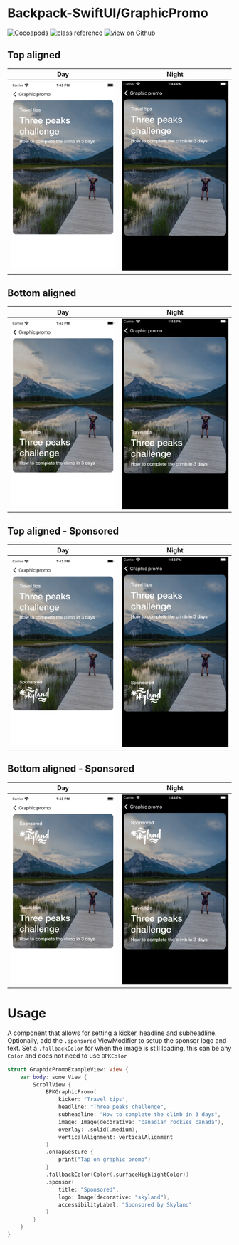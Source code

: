 # Backpack-SwiftUI/GraphicPromo

[![Cocoapods](https://img.shields.io/cocoapods/v/Backpack-SwiftUI.svg?style=flat)](hhttps://cocoapods.org/pods/Backpack-SwiftUI)
[![class reference](https://img.shields.io/badge/Class%20reference-iOS-blue)](https://backpack.github.io/ios/versions/latest/swiftui/Structs/BPKGraphicPromo.html)
[![view on Github](https://img.shields.io/badge/Source%20code-GitHub-lightgrey)](https://github.com/Skyscanner/backpack-ios/tree/main/Backpack-SwiftUI/BPKGraphicPromo)

## Top aligned

| Day | Night |
| --- | --- |
| <img src="https://raw.githubusercontent.com/Skyscanner/backpack-ios/main/screenshots/iPhone-swiftui_graphic-promo___top-aligned_lm.png" alt="" width="375" /> |<img src="https://raw.githubusercontent.com/Skyscanner/backpack-ios/main/screenshots/iPhone-swiftui_graphic-promo___top-aligned_dm.png" alt="" width="375" /> |

## Bottom aligned

| Day | Night |
| --- | --- |
| <img src="https://raw.githubusercontent.com/Skyscanner/backpack-ios/main/screenshots/iPhone-swiftui_graphic-promo___bottom-aligned_lm.png" alt="" width="375" /> |<img src="https://raw.githubusercontent.com/Skyscanner/backpack-ios/main/screenshots/iPhone-swiftui_graphic-promo___bottom-aligned_dm.png" alt="" width="375" /> |

## Top aligned - Sponsored

| Day | Night |
| --- | --- |
| <img src="https://raw.githubusercontent.com/Skyscanner/backpack-ios/main/screenshots/iPhone-swiftui_graphic-promo___top-aligned-sponsored_lm.png" alt="" width="375" /> |<img src="https://raw.githubusercontent.com/Skyscanner/backpack-ios/main/screenshots/iPhone-swiftui_graphic-promo___top-aligned-sponsored_dm.png" alt="" width="375" /> |

## Bottom aligned - Sponsored

| Day | Night |
| --- | --- |
| <img src="https://raw.githubusercontent.com/Skyscanner/backpack-ios/main/screenshots/iPhone-swiftui_graphic-promo___bottom-aligned-sponsored_lm.png" alt="" width="375" /> |<img src="https://raw.githubusercontent.com/Skyscanner/backpack-ios/main/screenshots/iPhone-swiftui_graphic-promo___bottom-aligned-sponsored_dm.png" alt="" width="375" /> |

# Usage

A component that allows for setting a kicker, headline and subheadline. Optionally, add the `.sponsored` ViewModifier to setup the sponsor logo and text. Set a `.fallbackColor` for when the image is still loading, this can be any `Color` and does not need to use `BPKColor`

```swift
struct GraphicPromoExampleView: View {    
    var body: some View {
        ScrollView {
            BPKGraphicPromo(
                kicker: "Travel tips",
                headline: "Three peaks challenge",
                subheadline: "How to complete the climb in 3 days",
                image: Image(decorative: "canadian_rockies_canada"),
                overlay: .solid(.medium),
                verticalAlignment: verticalAlignment
            )
            .onTapGesture {
                print("Tap on graphic promo")
            }
            .fallbackColor(Color(.surfaceHighlightColor))
            .sponsor(
                title: "Sponsored",
                logo: Image(decorative: "skyland"),
                accessibilityLabel: "Sponsored by Skyland"
            )
        }
    }
}
```
